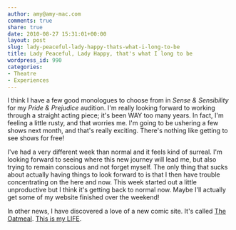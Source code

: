 ```yaml
---
author: amy@amy-mac.com
comments: true
share: true
date: 2010-08-27 15:31:01+00:00
layout: post
slug: lady-peaceful-lady-happy-thats-what-i-long-to-be
title: Lady Peaceful, Lady Happy, that's what I long to be
wordpress_id: 990
categories:
- Theatre
- Experiences
---
```


I think I have a few good monologues to choose from in _Sense & Sensibility_ for my _Pride & Prejudice_ audition. I'm really looking forward to working through a straight acting piece; it's been WAY too many years. In fact, I'm feeling a little rusty, and that worries me. I'm going to be ushering a few shows next month, and that's really exciting. There's nothing like getting to see shows for free!

I've had a very different week than normal and it feels kind of surreal. I'm looking forward to seeing where this new journey will lead me, but also trying to remain conscious and not forget myself. The only thing that sucks about actually having things to look forward to is that I then have trouble concentrating on the here and now. This week started out a little unproductive but I think it's getting back to normal now. Maybe I'll actually get some of my website finished over the weekend!

In other news, I have discovered a love of a new comic site. It's called [The Oatmeal](http://theoatmeal.com/). [This is my LIFE](http://theoatmeal.com/comics/working_home).
